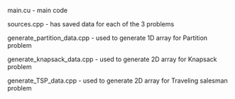 main.cu - main code

sources.cpp - has saved data for each of the 3 problems

generate_partition_data.cpp - used to generate 1D array for Partition problem

generate_knapsack_data.cpp - used to generate 2D array for Knapsack problem

generate_TSP_data.cpp - used to generate 2D array for Traveling salesman problem
